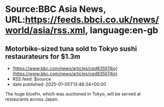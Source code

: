 # Source:BBC Asia News, URL:https://feeds.bbci.co.uk/news/world/asia/rss.xml, language:en-gb

## Motorbike-sized tuna sold to Tokyo sushi restaurateurs for $1.3m
 - [https://www.bbc.com/news/articles/ced835ll74jo](https://www.bbc.com/news/articles/ced835ll74jo)
 - RSS feed: $source
 - date published: 2025-01-05T13:48:34+00:00

The huge bluefin, which was auctioned in Tokyo, will be served at restaurants across Japan.

